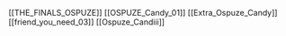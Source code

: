 [[THE_FINALS_OSPUZE]]
[[OSPUZE_Candy_01]]
[[Extra_Ospuze_Candy]]
[[friend_you_need_03]]
[[Ospuze_Candiii]]

